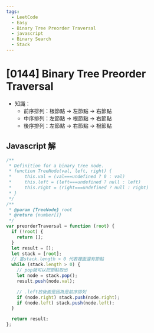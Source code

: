 ```yaml
---
tags:
  - LeetCode
  - Easy
  - Binary Tree Preorder Traversal
  - javascript
  - Binary Search
  - Stack
---
```


# [0144] Binary Tree Preorder Traversal

- 知識：
  - 前序排列：根節點 -> 左節點 -> 右節點
  - 中序排列：左節點 -> 根節點 -> 右節點
  - 後序排列：左節點 -> 右節點 -> 根節點

## Javascript 解

```js
/**
 * Definition for a binary tree node.
 * function TreeNode(val, left, right) {
 *     this.val = (val===undefined ? 0 : val)
 *     this.left = (left===undefined ? null : left)
 *     this.right = (right===undefined ? null : right)
 * }
 */
/**
 * @param {TreeNode} root
 * @return {number[]}
 */
var preorderTraversal = function (root) {
  if (!root) {
    return [];
  }
  let result = [];
  let stack = [root];
  // 當stack.length > 0 代表裡面還有節點
  while (stack.length > 0) {
    // pop就可以把節點取出
    let node = stack.pop();
    result.push(node.val);

    // .left放後面是因為是前序排列
    if (node.right) stack.push(node.right);
    if (node.left) stack.push(node.left);
  }

  return result;
};
```
